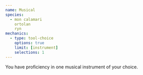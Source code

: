 ```yaml
---
name: Musical
species:
  - mon calamari
    ortolan
    ryn
mechanics:
  - type: tool-choice
    options: true
    limit: [instrument]
    selections: 1
---
```

You have proficiency in one musical instrument of your choice.
